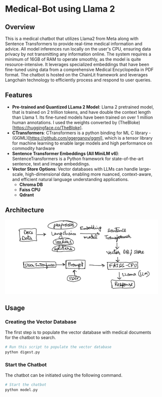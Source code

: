 # Medical-Bot using Llama 2

## Overview

This is a medical chatbot that utilizes Llama2 from Meta along with Sentence Transformers to provide real-time medical information and advice. All model inferences run locally on the user's CPU, ensuring data privacy by not transmitting any information online. The system requires a minimum of 16GB of RAM to operate smoothly, as the model is quite resource-intensive. It leverages specialized embeddings that have been fine-tuned using data from a comprehensive Medical Encyclopedia in PDF format. The chatbot is hosted on the ChainLit framework and leverages Langchain technology to efficiently process and respond to user queries.

## Features

- **Pre-trained and Quantized LLama 2 Model**: Llama 2 pretrained model, that is trained on 2 trillion tokens, and have double the context length than Llama 1. Its fine-tuned models have been trained on over 1 million human annotations. I used the weights converted by (TheBloke)[https://huggingface.co/TheBloke].
- **CTransformers**: CTransformers is a python binding for ML C library - (GGML)[https://github.com/ggerganov/ggml], which is a tensor library for machine learning to enable large models and high performance on commodity hardware
- **Sentence Transformer Embeddings (All MiniLM v6)**: SentenceTransformers is a Python framework for state-of-the-art sentence, text and image embeddings.
- **Vector Store Options**: Vector databases with LLMs can handle large-scale, high-dimensional data, enabling more nuanced, context-aware, and efficient natural language understanding applications.
    - **Chroma DB**
    - **Faiss CPU**
    - **Qdrant**

## Architecture

![chatbot architecture](architecture.png)

## Usage

### Creating the Vector Database

The first step is to populate the vector database with medical documents for the chatbot to search.

```bash
# Run this script to populate the vector database
python digest.py
```

### Start the Chatbot

The chatbot can be initiated using the following command.

```bash
# Start the chatbot
python model.py
```

